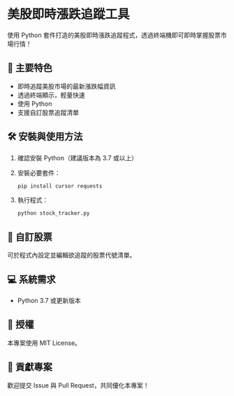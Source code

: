 # 美股即時漲跌追蹤工具

使用 Python  套件打造的美股即時漲跌追蹤程式，透過終端機即可即時掌握股票市場行情！

## 🚀 主要特色

- 即時追蹤美股市場的最新漲跌幅資訊
- 透過終端顯示，輕量快速
- 使用 Python  
- 支援自訂股票追蹤清單

## 🛠️ 安裝與使用方法

1. 確認安裝 Python（建議版本為 3.7 或以上）

2. 安裝必要套件：

   ```bash
   pip install cursor requests
   ```

3. 執行程式：

   ```bash
   python stock_tracker.py
   ```

## 📌 自訂股票

可於程式內設定並編輯欲追蹤的股票代號清單。

## 💻 系統需求

- Python 3.7 或更新版本

## 📄 授權

本專案使用 MIT License。

## 🤝 貢獻專案

歡迎提交 Issue 與 Pull Request，共同優化本專案！

